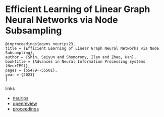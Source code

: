 # Efficient Learning of Linear Graph Neural Networks via Node Subsampling

```
@inproceedings{egvns_neurips23,
title = {Efficient Learning of Linear Graph Neural Networks via Node Subsampling},
author = {Shin, Seiyun and Shomorony, Ilan and Zhao, Han},
booktitle = {Advances in Neural Information Processing Systems (NeurIPS)},
pages = {55479--55501},
year = {2023}
}
```

links
- [neurips](https://nips.cc/Conferences/2023/Schedule?showEvent=70314)
- [openreview](https://openreview.net/forum?id=rQI3FOzo1f)
- [proceedings](https://papers.nips.cc//paper_files/paper/2023/hash/ada418ae9b6677dcda32d9dca0f7441f-Abstract-Conference.html)
